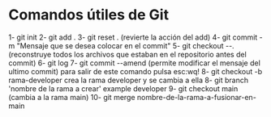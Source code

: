 # Comandos útiles de Git

1- git init
2- git add .
3- git reset .   (revierte la acción del add)
4- git commit -m "Mensaje que se desea colocar en el commit"
5- git checkout --.  (reconstruye todos los archivos que estaban en el repositorio antes del commit)
6- git log
7- git commit --amend (permite modificar el mensaje del ultimo commit) para salir de este comando pulsa esc:wq!
8- git checkout -b rama-developer  crea la rama developer y se cambia a ella
8- git branch 'nombre de la rama a crear'  example developer
9- git checkout main (cambia a la rama main) 
10- git merge nombre-de-la-rama-a-fusionar-en-main

